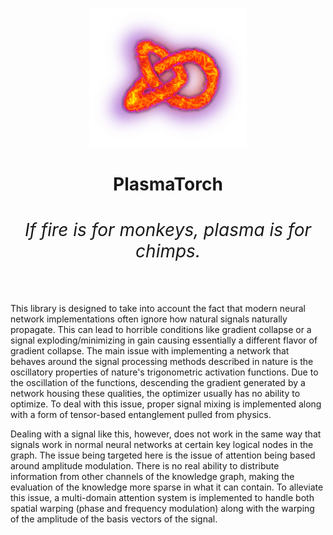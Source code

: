 <p align="center">
    <img width="50%" height="50%" src="./logo.png">
</p>

<h1 align="center"><b> PlasmaTorch </br> 
<h6 align="center"> If fire is for monkeys, plasma is for chimps. </h3>
</b></h1>

This library is designed to take into account the fact that modern neural network implementations
often ignore how natural signals naturally propagate. This can lead to horrible conditions like gradient collapse
or a signal exploding/minimizing in gain causing essentially a different flavor of gradient collapse. The main
issue with implementing a network that behaves around the signal processing methods described in nature
is the oscillatory properties of nature's trigonometric activation functions. Due to the oscillation of the functions,
descending the gradient generated by a network housing these qualities, the optimizer usually has no ability to optimize.
To deal with this issue, proper signal mixing is implemented along with a form of tensor-based entanglement pulled from physics.

Dealing with a signal like this, however, does not work in the same way that signals work in normal neural networks
at certain key logical nodes in the graph. The issue being targeted here is the issue of attention being based around
amplitude modulation. There is no real ability to distribute information from other channels of the knowledge graph,
making the evaluation of the knowledge more sparse in what it can contain. To alleviate this issue, a multi-domain attention
system is implemented to handle both spatial warping (phase and frequency modulation) along with the warping of the amplitude
of the basis vectors of the signal.
